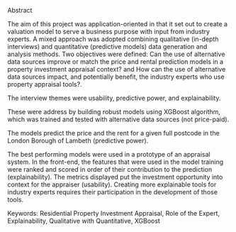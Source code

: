 Abstract

The aim of this project was application-oriented in that it set out to create a valuation model to serve a business purpose with input from industry experts. 
A mixed approach was adopted combining qualitative (in-depth interviews) and quantitative (predictive models) data generation and analysis methods. 
Two objectives were defined: 
Can the use of alternative data sources improve or match the price and rental prediction models in a property investment appraisal context? 
and How can the use of alternative data sources impact, and potentially benefit, the industry experts who use property appraisal tools?. 

The interview themes were usability, predictive power, and explainability. 

These were address by building robust models using XGBoost algorithm, which was trained and tested with alternative data sources (not price-paid). 

The models predict the price and the rent for a given full postcode in the London Borough of Lambeth (predictive power). 

The best performing models were used in a prototype of an appraisal system. In the front-end, the features that were used in the model training 
were ranked and scored in order of their contribution to the prediction (explainability). The metrics displayed put the investment opportunity 
into context for the appraiser (usability). Creating more explainable tools for industry experts requires their participation in the development 
of those tools.


Keywords: Residential Property Investment Appraisal, Role of the Expert, Explainability, Qualitative with Quantitative, XGBoost
